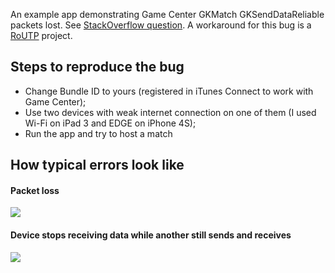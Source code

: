 An example app demonstrating Game Center GKMatch GKSendDataReliable packets lost. See [StackOverflow question][SO]. A workaround for this bug is a [RoUTP][RoUTP] project.

## Steps to reproduce the bug

* Change Bundle ID to yours (registered in iTunes Connect to work with Game Center);
* Use two devices with weak internet connection on one of them (I used Wi-Fi on iPad 3 and EDGE on iPhone 4S);
* Run the app and try to host a match

## How typical errors look like

#### Packet loss

![][packetloss]

#### Device stops receiving data while another still sends and receives

![][stopReceiving]


[SO]: http://stackoverflow.com/q/16987880/441735
[GKMatchPacketLostExample]: http:github.com
[SACK]: http://en.wikipedia.org/wiki/Retransmission_(data_networks)
[packetloss]: PacketLoss.png
[stopReceiving]: StopReceiving.png
[RoUTP]: https://github.com/rabovik/RoUTP
